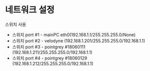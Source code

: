 # 네트워크 설정 

스위치 사용 
- 스위치 port #1 - mainPC eth0(192.168.1.1/255.255.255.0/None)
- 스위치 port #2 - velodyne (192.168.1.201/255.255.255.0/192.168.1.1)
- 스위치 port #3 - pointgrey #18060111 (192.168.1.211/255.255.255.0/192.168.1.1)
- 스위치 port #4 - pointgrey #18060129 (192.168.1.212/255.255.255.0/192.168.1.1)